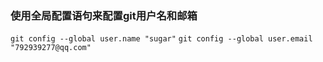 ### 使用全局配置语句来配置git用户名和邮箱
`git config --global user.name "sugar"`
`git config --global user.email "792939277@qq.com"`